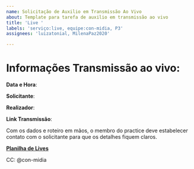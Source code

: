```yaml
---
name: Solicitação de Auxilio em Transmissão Ao Vivo
about: Template para tarefa de auxilio em transmissão ao vivo 
title: 'Live '
labels: 'serviço:live, equipe:con-midia, P3'
assignees: 'luizatonial, MilenaPaz2020'

---
```


# Informações Transmissão ao vivo:

**Data e Hora**:

**Solicitante**:

**Realizador**:

**Link Transmissão**:


Com os dados e roteiro em mãos, o membro do practice deve estabelecer contato com o solicitante para que os detalhes fiquem claros.

**[Planilha de Lives](https://drive.google.com/drive/folders/16h-YVwTnRF49eqBYBRONKyLqPbisCIbH)**

CC: @con-midia